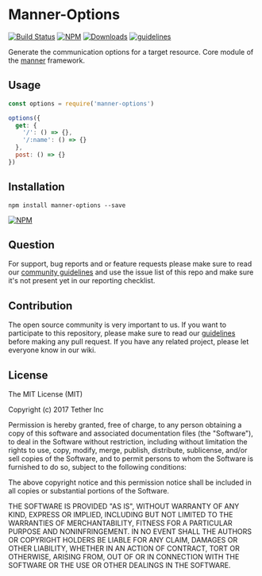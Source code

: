 # Manner-Options

[![Build Status](https://travis-ci.org/tether/manner-options.svg?branch=master)](https://travis-ci.org/tether/manner-options)
[![NPM](https://img.shields.io/npm/v/manner-options.svg)](https://www.npmjs.com/package/manner-options)
[![Downloads](https://img.shields.io/npm/dm/manner-options.svg)](http://npm-stat.com/charts.html?package=manner-options)
[![guidelines](https://tether.github.io/contribution-guide/badge-guidelines.svg)](https://github.com/tether/contribution-guide)

Generate the communication options for a target resource. Core module of the [manner](https://github.com/tether/manner) framework.

## Usage

```js
const options = require('manner-options')

options({
  get: {
    '/': () => {},
    '/:name': () => {}
  },
  post: () => {}
})
```


## Installation

```shell
npm install manner-options --save
```

[![NPM](https://nodei.co/npm/manner-options.png)](https://nodei.co/npm/manner-options/)


## Question

For support, bug reports and or feature requests please make sure to read our
<a href="https://github.com/tether/contribution-guide/blob/master/community.md" target="_blank">community guidelines</a> and use the issue list of this repo and make sure it's not present yet in our reporting checklist.

## Contribution

The open source community is very important to us. If you want to participate to this repository, please make sure to read our <a href="https://github.com/tether/contribution-guide" target="_blank">guidelines</a> before making any pull request. If you have any related project, please let everyone know in our wiki.

## License

The MIT License (MIT)

Copyright (c) 2017 Tether Inc

Permission is hereby granted, free of charge, to any person obtaining a copy of this software and associated documentation files (the "Software"), to deal in the Software without restriction, including without limitation the rights to use, copy, modify, merge, publish, distribute, sublicense, and/or sell copies of the Software, and to permit persons to whom the Software is furnished to do so, subject to the following conditions:

The above copyright notice and this permission notice shall be included in all copies or substantial portions of the Software.

THE SOFTWARE IS PROVIDED "AS IS", WITHOUT WARRANTY OF ANY KIND, EXPRESS OR IMPLIED, INCLUDING BUT NOT LIMITED TO THE WARRANTIES OF MERCHANTABILITY, FITNESS FOR A PARTICULAR PURPOSE AND NONINFRINGEMENT. IN NO EVENT SHALL THE AUTHORS OR COPYRIGHT HOLDERS BE LIABLE FOR ANY CLAIM, DAMAGES OR OTHER LIABILITY, WHETHER IN AN ACTION OF CONTRACT, TORT OR OTHERWISE, ARISING FROM, OUT OF OR IN CONNECTION WITH THE SOFTWARE OR THE USE OR OTHER DEALINGS IN THE SOFTWARE.
